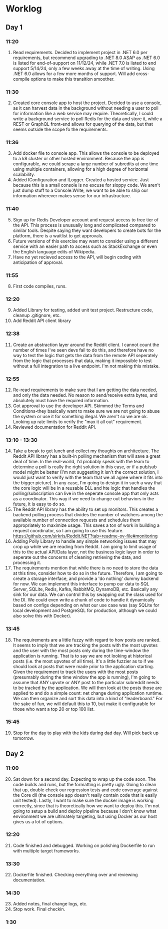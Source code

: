 # Worklog

## Day 1
### 11:20
1. Read requirements.  Decided to implement project in .NET 6.0 per requirements, but recommend upgrading to .NET 8.0 ASAP as .NET 6.0 is listed for end-of-support on 11/12/24, while .NET 7.0 is listed to end support 5/14/24, only a few weeks away at the time of writing.  Using .NET 6.0 allows for a few more months of support.  Will add cross-compile options to make this transition smoother.

### 11:30
2. Created core console app to host the project.  Decided to use a console, as it can harvest data in the background without needing a user to poll for information like a web service may require.  Theoretically, I could write a background service to poll Redis for the data and store it, while a REST or GraphQL front-end allows for querying of the data, but that seems outside the scope fo the requirements.

### 11:36
3. Add docker file to console app.  This allows the console to be deployed to a k8 cluster or other hosted environment.  Because the app is configurable, we could scrape a large number of subredits at one time using multiple containers, allowing for a high degree of horizontal scalability.
4. Added IConfiguration and ILogger.  Created a hosted service.  Just because this is a small console is no excuse for sloppy code.  We aren't just dump stuff to a Console.Write, we want to be able to ship our information wherever makes sense for our infrastructure.

### 11:40
5. Sign up for Redis Developer account and request access to free tier of the API.  This process is unusually long and complicated compared to similar tools.  Despite saying they want developers to create bots for the platform, there is a waitlist to get approvals.
6. Future versions of this exercise may want to consider using a different service with an easier path to access such as StackExchange or even the English language edits of Wikipedia.
7. Have no yet recieved access to the API, will begin coding with anticipation of approval.

### 11:55
8. First code compiles, runs.

### 12:20
9. Added Library for testing, added unit test project.  Restructure code, cleanup .gitignore, etc.
10. Add Reddit API client library

### 12:38
11. Create an abstraction layer around the Reddit client.  I cannot count the number of times I've seen devs fail to do this, and therefore have no way to test the logic that gets the data from the remote API seperately from the logic that processes that data, making it impossible to test without a full integration to a live endpoint.  I'm not making this mistake.

### 12:55
12. Re-read requirements to make sure that I am getting the data needed, and only the data needed.  No reason to send/receive extra bytes, and absolutely must have the required information.
13. Got approval to use the developer API.  Skimmed the Terms and Conditions-they basically want to make sure we are not going to abuse the system or use it for something illegal.  We aren't so we are ok.  Looking up rate limits to verify the "max it all out" requirement.
14. Reviewed documentation for Reddit API.

### 13:10 - 13:30
14. Take a break to get lunch and collect my thoughts on architecture.  The Reddit API library has a built-in polling mechanism that will save a great deal of time.  In the real-world, I'd probably speak with the team to determine a poll is really the right solution in this case, or if a pub/sub model might be better (I'm not suggesting it isn't the correct solution, I would just want to verify with the team that we all agree where it fits into the bigger picture).  In any case, I'm going to design it in such a way that the core logic will be in a reusable DLL and hte logic that handles the polling/subscription can live in the seperate console app that only acts as a coordinator.  This way if we need to change out behaviors in the future, it is easy to do so.
15. The Reddit API library has the ability to set up monitors.  This creates a backend polling process that divides the number of watchers among the available number of connection requests and schedules them appropriately to maximize usage.  This saves a ton of work in building a request coordinator, so I am going to use this feature.  https://github.com/sirkris/Reddit.NET?tab=readme-ov-file#monitoring
16. Adding Polly Library to handle any simple networking issues that may crop up while we are reading from Reddit.  I am going to limit usage of this to the actual API/Data layer, not the business logic layer in order to seperate out the concerns of cleaning retrieving the data, and processing it.
17. The requirements mention that while there is no need to store the data at this time, consider how to do so in the future.  Therefore, I am going to create a storage interface, and provide a 'do nothing' dummy backend for now.  We can implement this interface to pump our data to SQL Server, SQLite, Redis, Kafka, RabbitMQ, DynamoDB, etc.  Basically any sink for our data.  We can control this by swapping out the class used for the DI.  We could even write a chunk of code to handle it dynamically based on configs depending on what our use case was (say SQLite for local development and PostgreSQL for production, although we could also solve this with Docker).

### 13:45
18. The requirements are a little fuzzy with regard to how posts are ranked.  It seems to imply that we are tracking the posts with the most upvotes and the user with the most posts only during the time-window the application is running.  That is to say we are not looking at historical posts (i.e. the most upvotes of all time).  It's a little fuzzier as to if we should look at posts that were made prior to the application starting.  Given the requirement to track the users with the most posts (presumably during the time window the app is running), I'm going to assume that ANY upvote or ANY post to the particular subreddit needs to be tracked by the application.  We will then look at the posts those are applied to and do a simple count: net change during application runtime.  We can then organize and sort this data into a kind of "leaderboard."  For the sake of fun, we will default this to 10, but make it configurable for those who want a top 20 or top 100 list.

### 15:45
19. Stop for the day to play with the kids during dad day.  Will pick back up tomorrow.

## Day 2
### 11:00
20. Sat down for a second day.  Expecting to wrap up the code soon.  The code builds and runs, but the formatting is pretty ugly.  Going to clean that up, double check our regression tests and code coverage against the Core dll (the console app doesn't really contain code that is easily unit tested).  Lastly, I want to make sure the docker image is working correctly, since that is theoretically how we want to deploy this.  I'm not going to setup a build and deploy pipeline because I don't know what environment we are ultimately targeting, but using Docker as our host gives us a lot of options.

### 12:20
21. Code finished and debugged.  Working on polishing Dockerfile to run with multiple target frameworks.

### 13:30
22. Dockerfile finished.  Checking everything over and reviewing documentation.

### 14:30
23. Added notes, final change logs, etc.
24. Stop work.  Final checkin.


### 1:30
